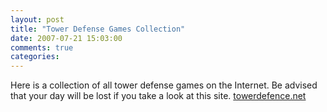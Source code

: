```yaml
---
layout: post
title: "Tower Defense Games Collection"
date: 2007-07-21 15:03:00
comments: true
categories: 
---
```


<p>Here is a collection of all tower defense games on the Internet. Be advised that your day will be lost if you take a look at this site.  <a href="http://www.towerdefence.net/" target="_blank">towerdefence.net</a></p>